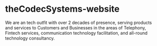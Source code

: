# theCodecSystems-website
We are an tech outfit with over 2 decades of presence, serving products and services to Customers and Businesses in the areas of Telephony, Fintech services, communication technology facilitation, and all-round technology consultancy.
